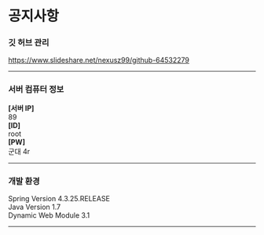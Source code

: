 # 공지사항

### 깃 허브 관리
https://www.slideshare.net/nexusz99/github-64532279

---

### 서버 컴퓨터 정보

**[서버 IP]**  
89  
**[ID]**  
root  
**[PW]**  
군대 4r  

---

### 개발 환경
Spring Version 4.3.25.RELEASE  
Java Version 1.7  
Dynamic Web Module 3.1  

---

